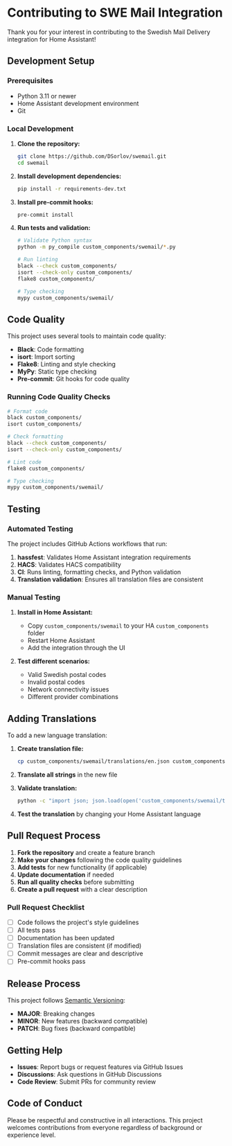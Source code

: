 # Contributing to SWE Mail Integration

Thank you for your interest in contributing to the Swedish Mail Delivery integration for Home Assistant!

## Development Setup

### Prerequisites
- Python 3.11 or newer
- Home Assistant development environment
- Git

### Local Development

1. **Clone the repository:**
   ```bash
   git clone https://github.com/DSorlov/swemail.git
   cd swemail
   ```

2. **Install development dependencies:**
   ```bash
   pip install -r requirements-dev.txt
   ```

3. **Install pre-commit hooks:**
   ```bash
   pre-commit install
   ```

4. **Run tests and validation:**
   ```bash
   # Validate Python syntax
   python -m py_compile custom_components/swemail/*.py
   
   # Run linting
   black --check custom_components/
   isort --check-only custom_components/
   flake8 custom_components/
   
   # Type checking
   mypy custom_components/swemail/
   ```

## Code Quality

This project uses several tools to maintain code quality:

- **Black**: Code formatting
- **isort**: Import sorting
- **Flake8**: Linting and style checking
- **MyPy**: Static type checking
- **Pre-commit**: Git hooks for code quality

### Running Code Quality Checks

```bash
# Format code
black custom_components/
isort custom_components/

# Check formatting
black --check custom_components/
isort --check-only custom_components/

# Lint code
flake8 custom_components/

# Type checking
mypy custom_components/swemail/
```

## Testing

### Automated Testing

The project includes GitHub Actions workflows that run:

1. **hassfest**: Validates Home Assistant integration requirements
2. **HACS**: Validates HACS compatibility
3. **CI**: Runs linting, formatting checks, and Python validation
4. **Translation validation**: Ensures all translation files are consistent

### Manual Testing

1. **Install in Home Assistant:**
   - Copy `custom_components/swemail` to your HA `custom_components` folder
   - Restart Home Assistant
   - Add the integration through the UI

2. **Test different scenarios:**
   - Valid Swedish postal codes
   - Invalid postal codes
   - Network connectivity issues
   - Different provider combinations

## Adding Translations

To add a new language translation:

1. **Create translation file:**
   ```bash
   cp custom_components/swemail/translations/en.json custom_components/swemail/translations/[language_code].json
   ```

2. **Translate all strings** in the new file

3. **Validate translation:**
   ```bash
   python -c "import json; json.load(open('custom_components/swemail/translations/[language_code].json', encoding='utf-8'))"
   ```

4. **Test the translation** by changing your Home Assistant language

## Pull Request Process

1. **Fork the repository** and create a feature branch
2. **Make your changes** following the code quality guidelines
3. **Add tests** for new functionality (if applicable)
4. **Update documentation** if needed
5. **Run all quality checks** before submitting
6. **Create a pull request** with a clear description

### Pull Request Checklist

- [ ] Code follows the project's style guidelines
- [ ] All tests pass
- [ ] Documentation has been updated
- [ ] Translation files are consistent (if modified)
- [ ] Commit messages are clear and descriptive
- [ ] Pre-commit hooks pass

## Release Process

This project follows [Semantic Versioning](https://semver.org/):

- **MAJOR**: Breaking changes
- **MINOR**: New features (backward compatible)
- **PATCH**: Bug fixes (backward compatible)

## Getting Help

- **Issues**: Report bugs or request features via GitHub Issues
- **Discussions**: Ask questions in GitHub Discussions
- **Code Review**: Submit PRs for community review

## Code of Conduct

Please be respectful and constructive in all interactions. This project welcomes contributions from everyone regardless of background or experience level.